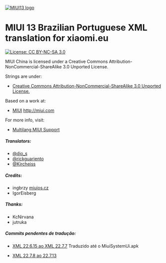 [![MIUI13 logo](https://i.imgur.com/G9wfOYe.png)](https://xiaomi.eu/)

# MIUI 13 Brazilian Portuguese XML translation for xiaomi.eu

[![License: CC BY-NC-SA 3.0](https://img.shields.io/badge/license-CC%20BY--NC--SA%203.0-lightgrey.svg)](http://creativecommons.org/licenses/by-nc-sa/3.0/)

MIUI China is licensed under a Creative Commons Attribution-NonCommercial-ShareAlike 3.0 Unported License.

Strings are under:
- [Creative Commons Attribution-NonCommercial-ShareAlike 3.0 Unported License.](http://creativecommons.org/licenses/by-nc-sa/3.0/)

Based on a work at:
- [MIUI](http://miui.com)  http://miui.com

For more info, visit:
- [Multilang MIUI Support](http://xiaomi.eu) 

##### Translators:
- [@dio_s](https://t.me/dio_s) 
- [@rickguariento](https://t.me/rickguariento) 
- [@Kircheiss](https://t.me/Kircheiss)

##### Credits:
- ingbrzy [miuios.cz](https://miuios.cz) 
- IgorEisberg

##### Thanks:
- KcNirvana
- jutruka

##### Commits pendentes de tradução:

- [XML 22.6.15 ao XML 22.7.7](https://github.com/RicardoGuariento/MIUI-XML-13-BRAZILIAN/commit/2bb4f3facf64d8496e48c2e77109d8c2b3be5057)
Traduzido até o MiuiSystemUi.apk

- [XML 22.7.8 ao 22.7.13 ](https://github.com/RicardoGuariento/MIUI-XML-13-BRAZILIAN/commit/3ae64ca2f95fc7ab95b1de7536dcdacb89557c0f)
